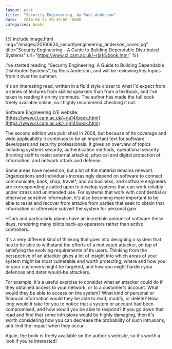 ```yaml
---
layout: post
title:  "Security Engineering, by Ross Anderson"
date:   2016-06-24 20:30:00 -0800
categories: books
---
```

{% include image.html img="/images/20160624_securityengineering_anderson_cover.jpg"
  title="Security Engineering - A Guide to Building Dependable Distributed Systems"
  url="https://www.cl.cam.ac.uk/~rja14/book.html" %}
<br>

I've started reading "Security Engineering: A Guide to Building Dependable Distributed Systems", by Ross Anderson, and will be reviewing key topics from it over the summer.

It's an interesting read, written in a fluid style closer to what I'd expect from a series of lectures from skilled speakers than from a textbook, and I've taken to reading it on my commute.  The author has made the full book freely available online, so I highly recommend checking it out.

Software Engineering 2/E website: [https://www.cl.cam.ac.uk/~rja14/book.html](https://www.cl.cam.ac.uk/~rja14/book.html)

The second edition was published in 2008, but because of its coverage and wide applicability it continues to be an important text for software developers and security professionals.  It gives an overview of topics including systems security, authentication methods, operational security (training staff to resist external attacks), physical and digital protection of information, and network attack and defense.

Some areas have moved on, but a lot of the material remains relevant.  Organizations and individuals increasingly depend on software to connect, communicate, bank, shop, travel*, and do business, and software engineers are correspondingly called upon to develop systems that can work reliably under stress and unintended use.  For systems that work with confidential or otherwise sensitive information, it's also becoming more important to be able to resist and recover from attacks from parties that seek to obtain that information or otherwise subvert the system for personal gain.

*Cars and particularly planes have an incredible amount of software these days, rendering many pilots back-up operators rather than active controllers.

It's a very different kind of thinking that goes into designing a system that has to be able to withstand the efforts of a motivated attacker, on top of satisfying the evolving requirements of its users.  Thinking from the perspective of an attacker gives a lot of insight into which areas of your system might be most vulnerable and worth protecting, where and how you or your customers might be targeted, and how you might harden your defences and deter would-be attackers.

For example, it's a useful exercise to consider what an attacker could do if they obtained access to your network, or to a customer's account.  What would they be able to access on the system?  What kind of personal or financial information would they be able to read, modify, or delete?  How long would it take for you to notice that a system or account had been compromised, and how would you be able to respond?  If you go down that road and find that some intrusions would be highly damaging, then it's worth considering how you can decrease the probability of such intrusions, and limit the impact when they occur.

Again, the book is freely available on the author's website, so it's worth a look if you're interested!
